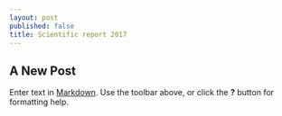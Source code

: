 ```yaml
---
layout: post
published: false
title: Scientific report 2017
---
```

## A New Post

Enter text in [Markdown](http://daringfireball.net/projects/markdown/). Use the toolbar above, or click the **?** button for formatting help.
